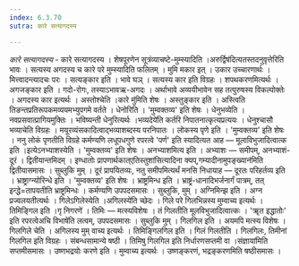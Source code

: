 ```yaml
---
index: 6.3.70
sutra: कारे सत्यागदस्य

---
```

_कारे सत्यागदस्य_ - कारे सत्यागदस्य । शेषपूरणेन सूत्रंव्याचष्टे-मुम्स्यादिति ।अरुर्द्विष॑दित्यतस्तदनुवृत्तेरिति भावः । सत्यस्य अगदस्य च कारे परे मुम्स्यादिति फलितम् । मुमि मकार इत् । उकार उच्चारणार्थः । मित्त्वादन्त्यादचः परः । सत्यङ्कार इति । भावे घञ् । सत्यस्य कार इति विग्रहः । शपथकरणमित्यर्थः । अगजङ्कार इति । गदो-रोगः, तस्याऽभावऋ-अगदः । अर्थाभावे अव्ययीभावेन सह तत्पुरुषस्य विकल्पोक्तेः । अगदस्य कार इत्यर्थः । अस्तोश्चेति ।कारे मु॑मिति शेषः । अस्तुङ्कार इति । अस्त्विति तिङन्तप्रतिरूपकमव्ययमभ्युपगमे वर्तते । धेनोरिति । 'मुम्वक्तव्य' इति शेषः । धेनुभव्येति । नवप्रसवात्प्रागियमुक्तिः । भविष्यन्ती धेनुरित्यर्थः ।भव्यदेये॑ति कर्तरि निपातनात्कृत्यप्रत्ययः । धेनुश्चासौ भव्याचेति विग्रहः । मयूरव्यंसकादित्वाद्भव्याशब्दस्य परनिपातः । लोकस्य पृणे इति । 'मुम्वक्तव्य' इति शेषः । ननु लोकं पृणतीति विग्रहे कर्मण्यणि लधूपधगुणे रपरत्वे 'पर्ण' इति स्यादित्यत आह — मूलाविभुजादित्वात्क इति ।इत्येऽनभ्याशस्येति । 'मुम्वक्तव्य' इति शेषः । अनभ्याशमित्य इति । अभ्याशः — समीपम्, अनभ्याशं-दूरं । द्वितीयान्तमिदम् । इण्धातोः प्रापणार्थकात्एतिस्तुशा॑सित्यादिना क्यप्,गम्यादीनामुपङ्ख्यान॑मिति द्वितीयासमासः । सुब्लुकि मुम् । दूरं प्रापयितव्यः, नतु समीपमित्यर्थं मनसि निधायाह — दूरतः परिहर्तव्य इति । भ्राष्ट्राग्न्योरिन्धे इति । 'मुम्वक्तव्य' इति शेषः । भ्राष्ट्रमिन्ध इति । भ्राष्ट्रं-धानादिभर्जनार्गं पात्रम्, तत् इन्द्धे=तापयतीति भ्राष्ट्रमिन्धः । कर्मण्यणि उपपदसमासः । सुब्लुकि, मुम् । अग्निमिन्झ इति । अग्न प्रज्वलयतीत्यर्थः । गिलेऽगिलेस्येति ।अगिलस्ये॑ति च्छेदः । गिले परे गिलभिन्नस्य मुम्वाच्य इत्यर्थः । तिमिङ्गिल इति ।गृ निगरणे॑ । तिमिः — मत्स्यविशेषः । तं गिलतीति मूलविभुजादित्वात्कः । 'ॠत इद्धातोः' इति रपरत्वेअचि विभाषे॑ति लत्वम्, उपपदसमासः । सुब्लुकि मुम् । गिलगिल इति । अयमपि मत्स्य विशेषः । गिलगिले चेति । अगिलस्य मुम् वाच्य इत्यर्थः । तिमिङ्गिलगिल इति । गिलं गिलतीति । गिलगिलः, तिमीनां गिलगिल इति विग्रहः । संबन्धसामान्ये षष्ठी । तिमिषु गिलगिल इति निर्धारणसप्तमी वा ।संज्ञाया॑मिति सप्तमीसमासः । उष्णभद्रयोः करणे इति । मुम्वाच्य इत्यर्थः । उष्णङ्करणं, भद्रङ्करणमिति षष्ठीसमासः ।